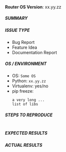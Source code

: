 <!---
Verify first that your issue/request is not already reported on GitHub.
Please consider to check closed issues as well.

ALWAYS add information AFTER (OUTSIDE) these html comments.
Otherwise it may end up being automatically closed.
--->

<!---
    Please put RouterOS Version here. You can get that with `/system resource print`
--->
**Router OS Version**: xx.yy.zz

##### SUMMARY
<!--- Explain the problem briefly -->

##### ISSUE TYPE
<!--- Pick one below and delete the rest -->
 - Bug Report
 - Feature Idea
 - Documentation Report

##### OS / ENVIRONMENT
<!---
Mention, BELOW THIS COMMENT, the OS you are running this code from.
Also mention the specific version of python and libraries you use.
-->
* OS: `Some OS`
* Python: `xx.yy.zz`
* Virtualenv: yes/no
* pip freeze:
    ```
    a very long ...
    list of libs
    ```

##### STEPS TO REPRODUCE
<!--- For bugs, show exactly how to reproduce the problem, using a minimal test-case.
For new features, show how the feature would be used. -->

<!--- Paste examples or commands between quotes below -->
```

```

<!--- You can also paste gist.github.com links for larger files -->

##### EXPECTED RESULTS
<!--- What did you expect to happen when running the steps above? -->

##### ACTUAL RESULTS
<!--- What actually happened? -->

<!--- Paste verbatim command output between quotes below -->
```

```
